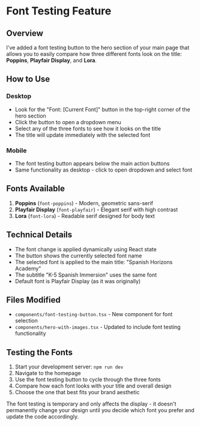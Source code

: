 # Font Testing Feature

## Overview
I've added a font testing button to the hero section of your main page that allows you to easily compare how three different fonts look on the title: **Poppins**, **Playfair Display**, and **Lora**.

## How to Use

### Desktop
- Look for the "Font: [Current Font]" button in the top-right corner of the hero section
- Click the button to open a dropdown menu
- Select any of the three fonts to see how it looks on the title
- The title will update immediately with the selected font

### Mobile
- The font testing button appears below the main action buttons
- Same functionality as desktop - click to open dropdown and select font

## Fonts Available

1. **Poppins** (`font-poppins`) - Modern, geometric sans-serif
2. **Playfair Display** (`font-playfair`) - Elegant serif with high contrast
3. **Lora** (`font-lora`) - Readable serif designed for body text

## Technical Details

- The font change is applied dynamically using React state
- The button shows the currently selected font name
- The selected font is applied to the main title: "Spanish Horizons Academy"
- The subtitle "K-5 Spanish Immersion" uses the same font
- Default font is Playfair Display (as it was originally)

## Files Modified

- `components/font-testing-button.tsx` - New component for font selection
- `components/hero-with-images.tsx` - Updated to include font testing functionality

## Testing the Fonts

1. Start your development server: `npm run dev`
2. Navigate to the homepage
3. Use the font testing button to cycle through the three fonts
4. Compare how each font looks with your title and overall design
5. Choose the one that best fits your brand aesthetic

The font testing is temporary and only affects the display - it doesn't permanently change your design until you decide which font you prefer and update the code accordingly.
